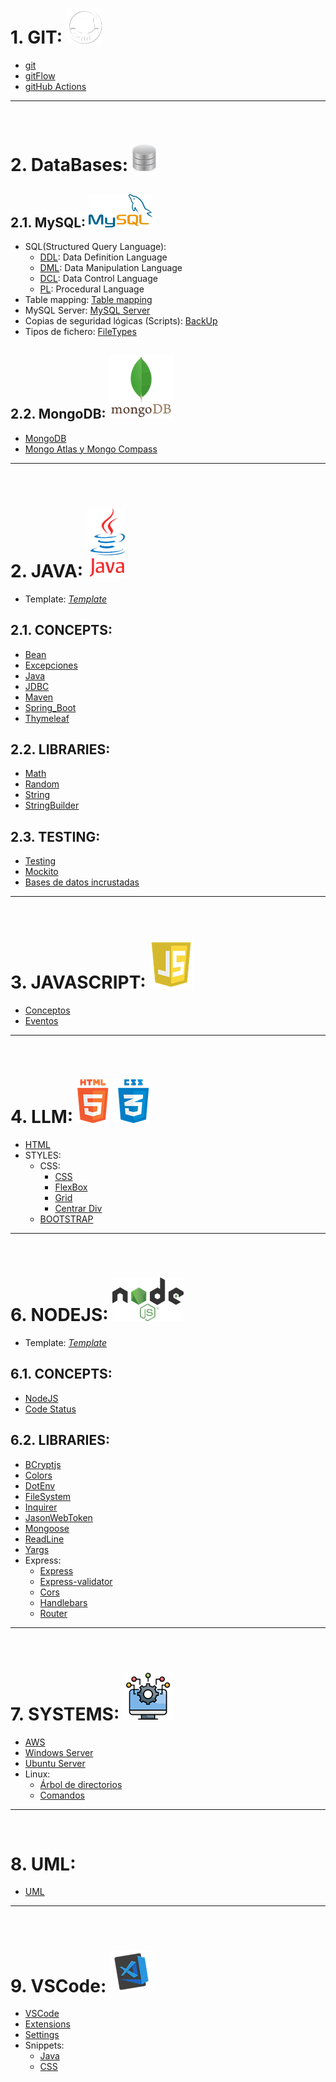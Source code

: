 # 1. GIT: ![Git](./_img/git.png)
- [git](./Git/git.md)
- [gitFlow](./Git/gitFlow.md)
- [gitHub Actions](./Git/gitHubActions.md)
---
<br>

# 2. DataBases: ![DataBases](./_img/db.png)
## 2.1. MySQL: ![MySQL](./_img/mysql.png)
- SQL(Structured Query Language):
  - [DDL](./DataBases/MySQL/DDL.md): Data Definition Language
  - [DML](./DataBases/MySQL/DML.md): Data Manipulation Language
  - [DCL](./DataBases/MySQL/DCL.md): Data Control Language
  - [PL](./DataBases/MySQL/PL.md): Procedural Language
- Table mapping: [Table mapping](./DataBases/MySQL/table_mapping/table_mapping.md)
- MySQL Server: [MySQL Server](./DataBases/MySQL/MySQL_server.md)
- Copias de seguridad lógicas (Scripts): [BackUp](./DataBases/MySQL/BackUp.md)
- Tipos de fichero: [FileTypes](./DataBases/MySQL/fileTypes.pdf)

## 2.2. MongoDB: ![MongoDB](./_img/mongo.png)
- [MongoDB](./DataBases/mongoDB/mongoDB.md)
- [Mongo Atlas y Mongo Compass](./DataBases/mongoDB/mongoAtlas+Compass.md)

---
<br>

# 2. JAVA: ![Java](./_img/java.png)
- Template: *[Template](./Java/_template)*
 ## 2.1. CONCEPTS:
 - [Bean](./Java/concepts/Bean.md)
 - [Excepciones](./Java/concepts/Excepciones.md)
 - [Java](./Java/concepts/Java.md)
 - [JDBC](./Java/concepts/JDBC.md)
 - [Maven](./Java/concepts/Maven.md)
 - [Spring_Boot](./Java/concepts/Spring_Boot.md)
 - [Thymeleaf](./Java/concepts/Thymeleaf.md)

 ## 2.2. LIBRARIES:
 - [Math](./Java/libraries/Math.md)
 - [Random](./Java/libraries/Random.md)
 - [String](./Java/libraries/String.md)
 - [StringBuilder](./Java/libraries/StringBuilder.md)

 ## 2.3. TESTING:
 - [Testing](./Java/testing/test.md)
 - [Mockito](./Java/testing/mockito.md)
 - [Bases de datos incrustadas](./Java/testing/embeddedDB.md)
---
<br>

# 3. JAVASCRIPT: ![JavaScript](./_img/js.png)
- [Conceptos](./JavaScript/js.md)
- [Eventos](./JavaScript/eventos.md)
---
<br>

# 4. LLM: ![LLM](./_img/llm.png)
- [HTML](./LLM/HTML/html.md)
- STYLES: 
  - CSS:
    - [CSS](./LLM/STYLES/CSS/css.md)
    - [FlexBox](./LLM/STYLES/CSS/flex.md)
    - [Grid](./LLM/STYLES/CSS/grid.md)
    - [Centrar Div](./LLM/STYLES/CSS/centrarDiv.md)
  - [BOOTSTRAP](./LLM/STYLES/BOOTSTRAP/bootstrap.md)
---
<br>


# 6. NODEJS: ![NodeJS](./_img/node.png)
- Template: *[Template](./NodeJS/_template)*

## 6.1. CONCEPTS:
- [NodeJS](./NodeJS/node.md)
- [Code Status](./NodeJS/codeStatus.png)

## 6.2. LIBRARIES:
- [BCryptjs](./NodeJS/libraries/bcryptjs.md)
- [Colors](./NodeJS/libraries/colors.md)
- [DotEnv](./NodeJS/libraries/dotenv.md)
- [FileSystem](./NodeJS/libraries/fileSystem.md)
- [Inquirer](./NodeJS/libraries/inquirer.md)
- [JasonWebToken](./NodeJS/libraries/jwt.md)
- [Mongoose](./NodeJS/libraries/mongoose.md)
- [ReadLine](./NodeJS/libraries/readline.md)
- [Yargs](./NodeJS/libraries/yargs.md)
- Express:
  - [Express](./NodeJS/libraries/express/express.md)
  - [Express-validator](./NodeJS/libraries/express/express-validator.md)
  - [Cors](./NodeJS/libraries/express/cors.md)
  - [Handlebars](./NodeJS/libraries/express/handlebars.md)
  - [Router](./NodeJS/libraries/express/router.md)
---
<br>

# 7. SYSTEMS: ![Systems](./_img/systems.png)
- [AWS](./Systems/aws.md)
- [Windows Server](./Systems/winServer.md)
- [Ubuntu Server](./Systems/ubuntuServer.md)
- Linux:
  - [Árbol de directorios](./Systems/LINUX/arbol_directorios.jpg)
  - [Comandos](./Systems/LINUX/Comandos_linux.md)
---
<br>

 # 8. UML:
 - [UML](./UML/uml.md)
---
<br>

# 9. VSCode: ![VSCode](./_img/vsc.png)
- [VSCode](./VSCode/VSCode.md)
- [Extensions](./VSCode/extensions.txt)
- [Settings](./VSCode/settings.json)
- Snippets:
  - [Java](./VSCode/snippets/java.json)
  - [CSS](./VSCode/snippets/css.json)